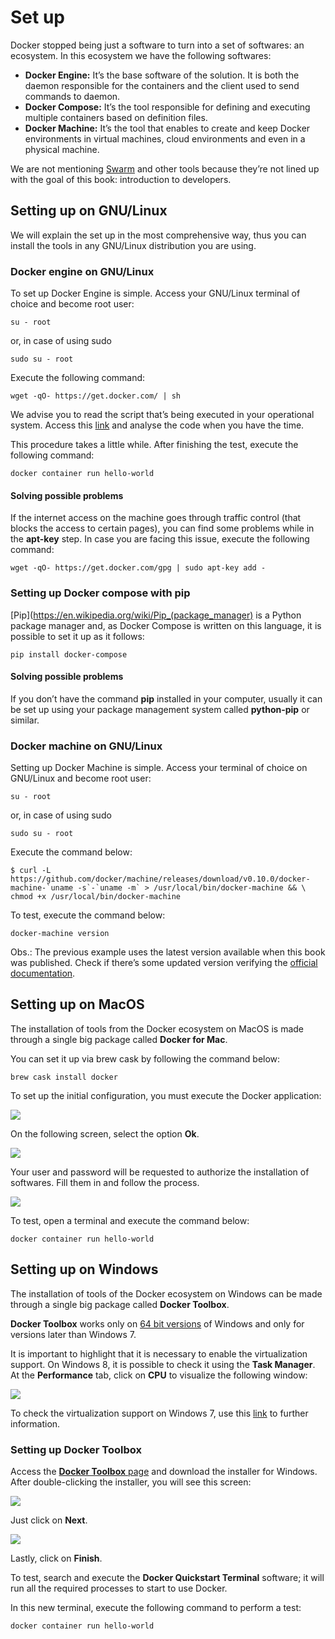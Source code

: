# Set up

Docker stopped being just a software to turn into a set of softwares: an ecosystem. In this ecosystem we have the following softwares:* **Docker Engine:** It’s the base software of the solution. It is both the daemon responsible for the containers and the client used to send commands to daemon.* **Docker Compose:** It’s the tool responsible for defining and executing multiple containers based on definition files.* **Docker Machine:** It’s the tool that enables to create and keep Docker environments in virtual machines, cloud environments and even in a physical machine.We are not mentioning [Swarm](https://docs.docker.com/swarm/overview/) and other tools because they’re not lined up with the goal of this book: introduction to developers.


## Setting up on GNU/Linux
We will explain the set up in the most comprehensive way, thus you can install the tools in any GNU/Linux distribution you are using.

### Docker engine on GNU/Linux

To set up Docker Engine is simple. Access your GNU/Linux terminal of choice and become root user:
```
su - root
```
or, in case of using sudo

```
sudo su - root
```

Execute the following command:

```
wget -qO- https://get.docker.com/ | sh
```
We advise you to read the script that’s being executed in your operational system. Access this [link](https://get.docker.com/) and analyse the code when you have the time.

This procedure takes a little while. After finishing the test, execute the following command:

```
docker container run hello-world
```

#### Solving possible problems

If the internet access on the machine goes through traffic control (that blocks the access to certain pages), you can find some problems while in the **apt-key** step. In case you are facing this issue, execute the following command:

```
wget -qO- https://get.docker.com/gpg | sudo apt-key add -
```

### Setting up Docker compose with pip

[Pip](https://en.wikipedia.org/wiki/Pip_(package_manager) is a Python package manager and, as Docker Compose is written on this language, it is possible to set it up as it follows:

```
pip install docker-compose
```

#### Solving possible problems

If you don’t have the command **pip** installed in your computer, usually it can be set up using your package management system called **python-pip** or similar.


### Docker machine on GNU/Linux

Setting up Docker Machine is simple. Access your terminal of choice on GNU/Linux and become root user:

```
su - root
```
or, in case of using sudo

```
sudo su - root
```

Execute the command below:
```
$ curl -L https://github.com/docker/machine/releases/download/v0.10.0/docker-machine-`uname -s`-`uname -m` > /usr/local/bin/docker-machine && \
chmod +x /usr/local/bin/docker-machine
```
To test, execute the command below:

```
docker-machine version
```

Obs.: The previous example uses the latest version available when this book was published. Check if there’s some updated version verifying the [official documentation](https://docs.docker.com/machine/install-machine/).

## Setting up on MacOS

The installation of tools from the Docker ecosystem on MacOS is made through a single big package called **Docker for Mac**.

You can set it up via brew cask by following the command below:
```
brew cask install docker
```

To set up the initial configuration, you must execute the Docker application:

![](images/mac1.png)

On the following screen, select the option **Ok**.

![](images/mac2.png)

Your user and password will be requested to authorize the installation of softwares. Fill them in and follow the process.

![](images/mac3.png)

To test, open a terminal and execute the command below:

```
docker container run hello-world
```

## Setting up on Windows

The installation of tools of the Docker ecosystem on Windows can be made through a single big package called **Docker Toolbox**.

**Docker Toolbox** works only on [64 bit versions](https://support.microsoft.com/en-us/kb/827218) of Windows and only for versions later than Windows 7.

It is important to highlight that it is necessary to enable the virtualization support. On Windows 8, it is possible to check it using the **Task Manager**. At the **Performance** tab, click on **CPU** to visualize the following window:
![](images/windows1.png)

To check the virtualization support on Windows 7, use this [link](http://www.microsoft.com/en-us/download/details.aspx?id=592) to further information.

### Setting up Docker Toolbox

Access the [**Docker Toolbox** page](https://www.docker.com/products/docker-toolbox) and download the installer for Windows. After double-clicking the installer, you will see this screen:![](images/windows2.png)

Just click on **Next**.![](images/windows3.png)

Lastly, click on **Finish**.

To test, search and execute the **Docker Quickstart Terminal** software; it will run all the required processes to start to use Docker.

In this new terminal, execute the following command to perform a test:
```
docker container run hello-world
```
